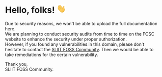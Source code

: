 # Hello, folks! <img src="https://github.com/ShehanSanjula/ShehanSanjula/blob/main/wave.gif" width="30px">

Due to security reasons, we won't be able to upload the full documentation here.
<br/> We are planning to conduct security audits from time to time on the FCSC website to enhance the security under proper authorization.
<br/> However, if you found any vulnerabilities in this domain, please don't hesitate to contact the [SLIIT FOSS Community](https://github.com/sliit-foss). Then we would be able to take remediations for the certain vulnerability.

Thank you,
<br/> SLIIT FOSS Community.
